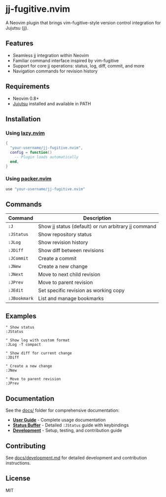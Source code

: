 # jj-fugitive.nvim

A Neovim plugin that brings vim-fugitive-style version control integration for Jujutsu (jj).

## Features

- Seamless jj integration within Neovim
- Familiar command interface inspired by vim-fugitive
- Support for core jj operations: status, log, diff, commit, and more
- Navigation commands for revision history

## Requirements

- Neovim 0.8+
- [Jujutsu](https://github.com/martinvonz/jj) installed and available in PATH

## Installation

### Using [lazy.nvim](https://github.com/folke/lazy.nvim)

```lua
{
  "your-username/jj-fugitive.nvim",
  config = function()
    -- Plugin loads automatically
  end,
}
```

### Using [packer.nvim](https://github.com/wbthomason/packer.nvim)

```lua
use "your-username/jj-fugitive.nvim"
```

## Commands

| Command | Description |
|---------|-------------|
| `:J` | Show jj status (default) or run arbitrary jj command |
| `:JStatus` | Show repository status |
| `:JLog` | Show revision history |
| `:JDiff` | Show diff between revisions |
| `:JCommit` | Create a commit |
| `:JNew` | Create a new change |
| `:JNext` | Move to next child revision |
| `:JPrev` | Move to parent revision |
| `:JEdit` | Set specific revision as working copy |
| `:JBookmark` | List and manage bookmarks |

## Examples

```vim
" Show status
:JStatus

" Show log with custom format
:JLog -T compact

" Show diff for current change
:JDiff

" Create a new change
:JNew

" Move to parent revision
:JPrev
```

## Documentation

See the [docs/](docs/) folder for comprehensive documentation:

- **[User Guide](docs/README.md)** - Complete usage documentation
- **[Status Buffer](docs/jstatus.md)** - Detailed `:JStatus` guide with keybindings
- **[Development](docs/development.md)** - Setup, testing, and contribution guide

## Contributing

See [docs/development.md](docs/development.md) for detailed development and contribution instructions.

## License

MIT
